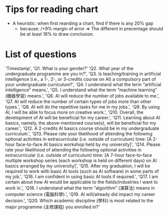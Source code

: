 # Tips for reading chart
- A heuristic: when first reanding a chart, find if there is any 20% gap 
    - because: /+9% margin of error => The different in precentage should be at least 18% to draw conclusion.


# List of questions
'Timestamp', 
'Q1. What is your gender?'
'Q2. What year of the undergraduate programme are you in?',
'Q3. Is teaching/training in artificial intelligence (i.e., a 1-, 2-, or 3-credits course on AI) a compulsory part of your undergraduate curriculum?',
'Q4. I understand what the term “artificial intelligence” means.',
'Q5. I understand what the term “machine learning” (機器學習) means.',
'Q6. AI will reduce the number of jobs available to me.',
'Q7. AI will reduce the number of certain types of jobs more than other types.',
'Q8. AI will do the repetitive tasks for me in my jobs.',
'Q9. By using AI, I will be able to focus more on creative work.',
'Q10. Overall, the development of AI will be beneficial for my career.',
'Q11. Learning about AI basics, namely, the above-mentioned course(s), will be beneficial for my career.',
'Q12. A 2-credits AI basics course should be in my undergraduate curriculum.',
'Q13. Please rate your likelihood of attending the following optional activities in extracurricular (i.e. outside of curriculum) time: [A 2-hour face-to-face AI basics workshop held by my university]',
'Q14. Please rate your likelihood of attending the following optional activities in extracurricular (i.e. outside of curriculum) time: [A 7-hour face-to-face multiple workshop series (each workshop is held on different days) on AI basics arranged by my university]',
'Q15. After my graduation, I will be required to work with basic AI tools (such as AI software)  in some parts of my job.',
'Q16. I am confident in using basic AI tools if required.',
'Q17. I am certain about how AI would be applicable to the fields/industries I want to work in.',
'Q18. I understand what the term “algorithm” (演算法) means in computer science (電腦科學).',
'Q19. AI will/already did impact my career decision.',
'Q20. Which academic discipline (學科) is most related to the major programme (主修課程) you enrolled in?'